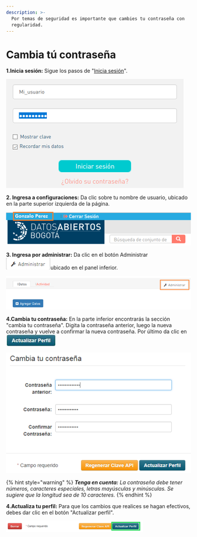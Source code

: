```yaml
---
description: >-
  Por temas de seguridad es importante que cambies tu contraseña con
  regularidad.
---
```


# Cambia tú contraseña

**1.Inicia sesión:** Sigue los pasos de "[Inicia sesión](https://datosbogota.gitbook.io/manual-usuario/inicia-sesion)".

![](../../.gitbook/assets/32.png)

**2. Ingresa a configuraciones:** Da clic sobre tu nombre de usuario, ubicado en la parte superior izquierda de la página.

![](../../.gitbook/assets/image%20%289%29.png)

**3. Ingresa por administrar:** Da clic en el botón Administrar ![](../../.gitbook/assets/admin_user.PNG)ubicado en el panel inferior.

![](../../.gitbook/assets/image%20%28110%29.png)

**4.Cambia tu contraseña:** En la parte inferior encontrarás la sección "cambia tu contraseña". Digita la contraseña anterior, luego la nueva contraseña y vuelve a confirmar la nueva contraseña. Por último da clic en ![](../../.gitbook/assets/actualizar-perfil.JPG) 

![](../../.gitbook/assets/image%20%2860%29.png)

{% hint style="warning" %}
_**Tenga en cuenta:** La contraseña debe tener números, caracteres especiales, letras mayúsculas y minúsculas. Se sugiere que la longitud sea de 10 caracteres._
{% endhint %}

**4.Actualiza tu perfil:** Para que los cambios que realices se hagan efectivos, debes dar clic en el botón "Actualizar perfil".

![](../../.gitbook/assets/image%20%28136%29.png)




